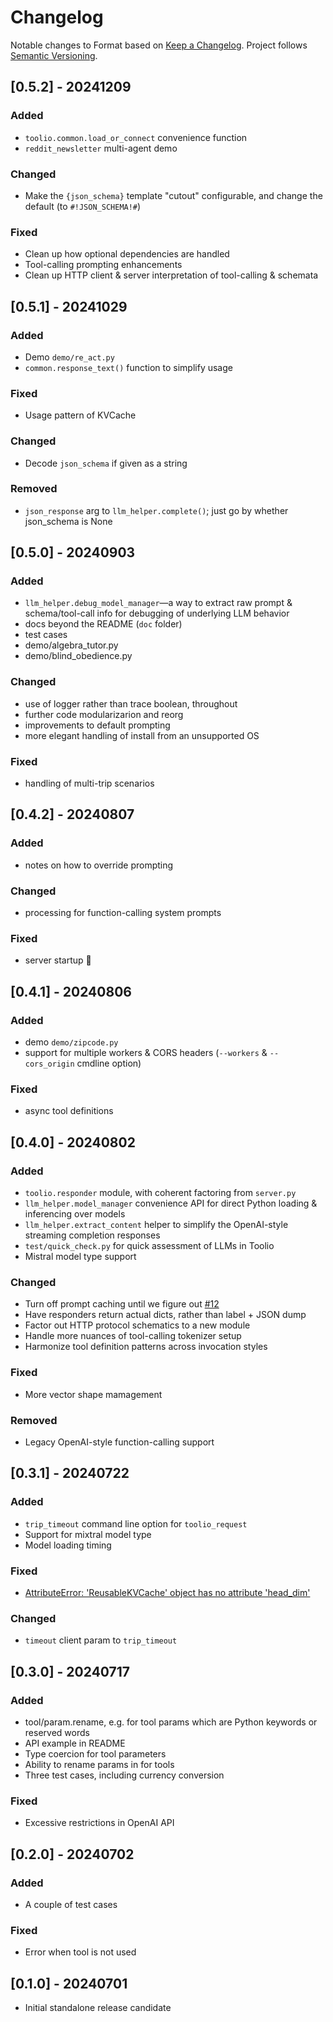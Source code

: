 # Changelog

Notable changes to  Format based on [Keep a Changelog](https://keepachangelog.com/en/1.0.0/). Project follows [Semantic Versioning](https://semver.org/spec/v2.0.0.html).

<!--
## [Unreleased]

-->

## [0.5.2] - 20241209

### Added

- `toolio.common.load_or_connect` convenience function
- `reddit_newsletter` multi-agent demo

### Changed

- Make the `{json_schema}` template "cutout" configurable, and change the default (to `#!JSON_SCHEMA!#`)

### Fixed

- Clean up how optional dependencies are handled
- Tool-calling prompting enhancements
- Clean up HTTP client & server interpretation of tool-calling & schemata

## [0.5.1] - 20241029

### Added

- Demo `demo/re_act.py`
- `common.response_text()` function to simplify usage

### Fixed

- Usage pattern of KVCache

### Changed

- Decode `json_schema` if given as a string

### Removed

- `json_response` arg to `llm_helper.complete()`; just go by whether json_schema is None

## [0.5.0] - 20240903

### Added

- `llm_helper.debug_model_manager`—a way to extract raw prompt & schema/tool-call info for debugging of underlying LLM behavior
- docs beyond the README (`doc` folder)
- test cases
- demo/algebra_tutor.py
- demo/blind_obedience.py

### Changed

- use of logger rather than trace boolean, throughout
- further code modularizarion and reorg
- improvements to default prompting
- more elegant handling of install from an unsupported OS

### Fixed

- handling of multi-trip scenarios

## [0.4.2] - 20240807

### Added

- notes on how to override prompting

### Changed

- processing for function-calling system prompts

### Fixed

- server startup 😬

## [0.4.1] - 20240806

### Added

- demo `demo/zipcode.py`
- support for multiple workers & CORS headers (`--workers` & `--cors_origin` cmdline option)

### Fixed

- async tool definitions

## [0.4.0] - 20240802

### Added

- `toolio.responder` module, with coherent factoring from `server.py`
- `llm_helper.model_manager` convenience API for direct Python loading & inferencing over models
- `llm_helper.extract_content` helper to simplify the OpenAI-style streaming completion responses
- `test/quick_check.py` for quick assessment of LLMs in Toolio
- Mistral model type support

### Changed

- Turn off prompt caching until we figure out [#12](https://github.com/OoriData/Toolio/issues/12)
- Have responders return actual dicts, rather than label + JSON dump
- Factor out HTTP protocol schematics to a new module
- Handle more nuances of tool-calling tokenizer setup
- Harmonize tool definition patterns across invocation styles

### Fixed

- More vector shape mamagement

### Removed

- Legacy OpenAI-style function-calling support

## [0.3.1] - 20240722

### Added

- `trip_timeout` command line option for `toolio_request`
- Support for mixtral model type
- Model loading timing

### Fixed

- [AttributeError: 'ReusableKVCache' object has no attribute 'head_dim'](https://github.com/OoriData/Toolio/issues/10)

### Changed

- `timeout` client param to `trip_timeout`

## [0.3.0] - 20240717

### Added

- tool/param.rename, e.g. for tool params which are Python keywords or reserved words
- API example in README
- Type coercion for tool parameters
- Ability to rename params in for tools
- Three test cases, including currency conversion

### Fixed

- Excessive restrictions in OpenAI API

## [0.2.0] - 20240702

### Added

- A couple of test cases

### Fixed

- Error when tool is not used

## [0.1.0] - 20240701

- Initial standalone release candidate

